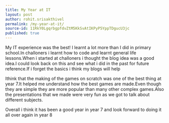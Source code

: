 ```yaml
---
title: My Year at IT
layout: post
author: rohit.srisakthivel
permalink: /my-year-at-it/
source-id: 11RkY0LgqrbgpfdvZtM5KkSvAtIKPyP5YppTDgucU3jc
published: true
---
```

My IT experience was the best! I learnt a lot more than I did in primary school.In challoners i learnt how to code and learnt general life lessons.When i started at challoners i thought the blog idea was a good idea.I could look back on this and see what i did in the past for future reference.If i forget the basics i think my blogs will help

Ithink that the making of the games on scratch was one of the best thing at year 7.It helped me understand how the best games are made.Even though they are simple they are more popular than many other complex games.Also the presentations that we made were very fun as we got to talk about different subjects.

Overall i think it has been a good year in year 7 and look forward to doing it all over again in year 8

